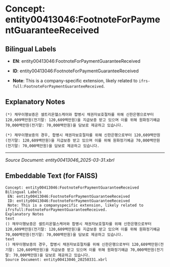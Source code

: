 # Concept: entity00413046:FootnoteForPaymentGuaranteeReceived

## Bilingual Labels
- **EN**: entity00413046:FootnoteForPaymentGuaranteeReceived

- **ID**: entity00413046:FootnoteForPaymentGuaranteeReceived
- **Note**: This is a company-specific extension, likely related to `ifrs-full:FootnoteForPaymentGuaranteeReceived`.

## Explanatory Notes
```text
(*) 채무이행보증은 셀트리온헬스케어와 합병시 채권자보호절차를 위해 신한은행으로부터 120,609백만원(전기말: 120,609백만원)을 지급보증 받고 있으며 이를 위해 원화정기예금 70,000백만원(전기말: 70,000백만원)을 담보로 제공하고 있습니다.
```
```text
(*) 채무이행보증의 경우, 합병시 채권자보호절차를 위해 신한은행으로부터 120,609백만원(전기말: 120,609백만원)을 지급보증 받고 있으며 이를 위해 원화정기예금 70,000백만원(전기말: 70,000백만원)을 담보로 제공하고 있습니다.
```

---
*Source Document: entity00413046_2025-03-31.xbrl*
## Embeddable Text (for FAISS)
```text
Concept: entity00413046:FootnoteForPaymentGuaranteeReceived
Bilingual Labels
 EN: entity00413046:FootnoteForPaymentGuaranteeReceived
 ID: entity00413046:FootnoteForPaymentGuaranteeReceived
 Note: This is a companyspecific extension, likely related to ifrsfull:FootnoteForPaymentGuaranteeReceived.
Explanatory Notes
text
() 채무이행보증은 셀트리온헬스케어와 합병시 채권자보호절차를 위해 신한은행으로부터 120,609백만원(전기말: 120,609백만원)을 지급보증 받고 있으며 이를 위해 원화정기예금 70,000백만원(전기말: 70,000백만원)을 담보로 제공하고 있습니다.
text
() 채무이행보증의 경우, 합병시 채권자보호절차를 위해 신한은행으로부터 120,609백만원(전기말: 120,609백만원)을 지급보증 받고 있으며 이를 위해 원화정기예금 70,000백만원(전기말: 70,000백만원)을 담보로 제공하고 있습니다.
Source Document: entity00413046_20250331.xbrl
```